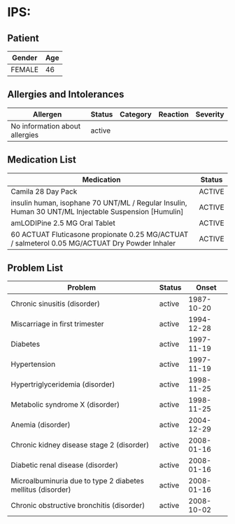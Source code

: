 # IPS:

## Patient

|Gender|Age|
|---|---|
|FEMALE|46|

## Allergies and Intolerances

|Allergen|Status|Category|Reaction|Severity|
|---|---|---|---|---|
|No information about allergies|active||||

## Medication List

|Medication|Status|
|---|---|
|Camila 28 Day Pack|ACTIVE|
|insulin human, isophane 70 UNT/ML / Regular Insulin, Human 30 UNT/ML Injectable Suspension [Humulin]|ACTIVE|
|amLODIPine 2.5 MG Oral Tablet|ACTIVE|
|60 ACTUAT Fluticasone propionate 0.25 MG/ACTUAT / salmeterol 0.05 MG/ACTUAT Dry Powder Inhaler|ACTIVE|

## Problem List

|Problem|Status|Onset|
|---|---|---|
|Chronic sinusitis (disorder)|active|1987-10-20|
|Miscarriage in first trimester|active|1994-12-28|
|Diabetes|active|1997-11-19|
|Hypertension|active|1997-11-19|
|Hypertriglyceridemia (disorder)|active|1998-11-25|
|Metabolic syndrome X (disorder)|active|1998-11-25|
|Anemia (disorder)|active|2004-12-29|
|Chronic kidney disease stage 2 (disorder)|active|2008-01-16|
|Diabetic renal disease (disorder)|active|2008-01-16|
|Microalbuminuria due to type 2 diabetes mellitus (disorder)|active|2008-01-16|
|Chronic obstructive bronchitis (disorder)|active|2008-10-02|
